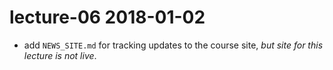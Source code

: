# lecture-06 2018-01-02

* add `NEWS_SITE.md` for tracking updates to the course site, *but site for this lecture is not live*.
